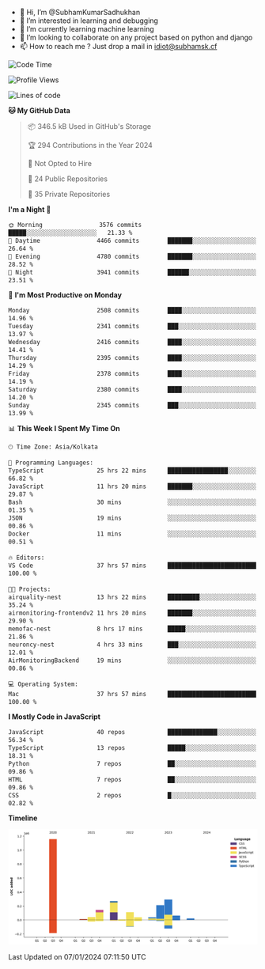 - 👋 Hi, I’m @SubhamKumarSadhukhan
- 👀 I’m interested in learning and debugging
- 🌱 I’m currently learning machine learning
- 💞️ I’m looking to collaborate on any project based on python and django
- 📫 How to reach me ?
      Just drop a mail in idiot@subhamsk.cf

<!---
SubhamKumarSadhukhan/SubhamKumarSadhukhan is a ✨ special ✨ repository because its `README.md` (this file) appears on your GitHub profile.
You can click the Preview link to take a look at your changes.
--->


<!--START_SECTION:waka-->
![Code Time](http://img.shields.io/badge/Code%20Time-1%2C854%20hrs%2025%20mins-blue)

![Profile Views](http://img.shields.io/badge/Profile%20Views-1-blue)

![Lines of code](https://img.shields.io/badge/From%20Hello%20World%20I%27ve%20Written-2.4%20million%20lines%20of%20code-blue)

**🐱 My GitHub Data** 

> 📦 346.5 kB Used in GitHub's Storage 
 > 
> 🏆 294 Contributions in the Year 2024
 > 
> 🚫 Not Opted to Hire
 > 
> 📜 24 Public Repositories 
 > 
> 🔑 35 Private Repositories 
 > 
**I'm a Night 🦉** 

```text
🌞 Morning                3576 commits        █████░░░░░░░░░░░░░░░░░░░░   21.33 % 
🌆 Daytime                4466 commits        ███████░░░░░░░░░░░░░░░░░░   26.64 % 
🌃 Evening                4780 commits        ███████░░░░░░░░░░░░░░░░░░   28.52 % 
🌙 Night                  3941 commits        ██████░░░░░░░░░░░░░░░░░░░   23.51 % 
```
📅 **I'm Most Productive on Monday** 

```text
Monday                   2508 commits        ████░░░░░░░░░░░░░░░░░░░░░   14.96 % 
Tuesday                  2341 commits        ███░░░░░░░░░░░░░░░░░░░░░░   13.97 % 
Wednesday                2416 commits        ████░░░░░░░░░░░░░░░░░░░░░   14.41 % 
Thursday                 2395 commits        ████░░░░░░░░░░░░░░░░░░░░░   14.29 % 
Friday                   2378 commits        ████░░░░░░░░░░░░░░░░░░░░░   14.19 % 
Saturday                 2380 commits        ████░░░░░░░░░░░░░░░░░░░░░   14.20 % 
Sunday                   2345 commits        ███░░░░░░░░░░░░░░░░░░░░░░   13.99 % 
```


📊 **This Week I Spent My Time On** 

```text
🕑︎ Time Zone: Asia/Kolkata

💬 Programming Languages: 
TypeScript               25 hrs 22 mins      █████████████████░░░░░░░░   66.82 % 
JavaScript               11 hrs 20 mins      ███████░░░░░░░░░░░░░░░░░░   29.87 % 
Bash                     30 mins             ░░░░░░░░░░░░░░░░░░░░░░░░░   01.35 % 
JSON                     19 mins             ░░░░░░░░░░░░░░░░░░░░░░░░░   00.86 % 
Docker                   11 mins             ░░░░░░░░░░░░░░░░░░░░░░░░░   00.51 % 

🔥 Editors: 
VS Code                  37 hrs 57 mins      █████████████████████████   100.00 % 

🐱‍💻 Projects: 
airquality-nest          13 hrs 22 mins      █████████░░░░░░░░░░░░░░░░   35.24 % 
airmonitoring-frontendv2 11 hrs 20 mins      ███████░░░░░░░░░░░░░░░░░░   29.90 % 
memofac-nest             8 hrs 17 mins       █████░░░░░░░░░░░░░░░░░░░░   21.86 % 
neuroncy-nest            4 hrs 33 mins       ███░░░░░░░░░░░░░░░░░░░░░░   12.01 % 
AirMonitoringBackend     19 mins             ░░░░░░░░░░░░░░░░░░░░░░░░░   00.86 % 

💻 Operating System: 
Mac                      37 hrs 57 mins      █████████████████████████   100.00 % 
```

**I Mostly Code in JavaScript** 

```text
JavaScript               40 repos            ██████████████░░░░░░░░░░░   56.34 % 
TypeScript               13 repos            █████░░░░░░░░░░░░░░░░░░░░   18.31 % 
Python                   7 repos             ██░░░░░░░░░░░░░░░░░░░░░░░   09.86 % 
HTML                     7 repos             ██░░░░░░░░░░░░░░░░░░░░░░░   09.86 % 
CSS                      2 repos             █░░░░░░░░░░░░░░░░░░░░░░░░   02.82 % 
```



**Timeline**

![Lines of Code chart](https://raw.githubusercontent.com/SubhamKumarSadhukhan/SubhamKumarSadhukhan/main/assets/bar_graph.png)


 Last Updated on 07/01/2024 07:11:50 UTC
<!--END_SECTION:waka-->
